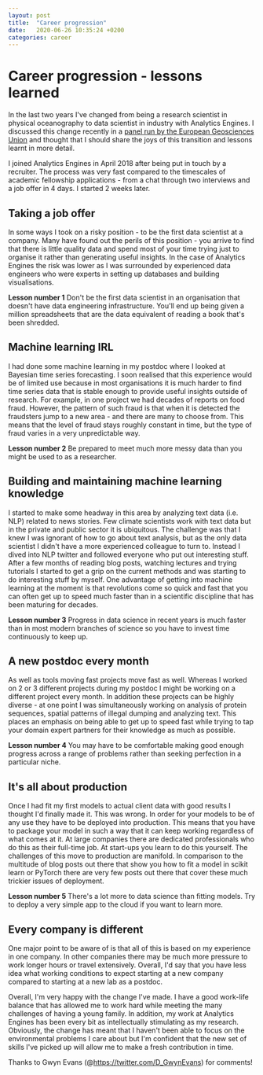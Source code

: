```yaml
---
layout: post
title:  "Career progression"
date:   2020-06-26 10:35:24 +0200
categories: career
---
```

# Career progression - lessons learned

In the last two years I've changed from being a research scientist in physical oceanography to data scientist in industry with Analytics Engines. I discussed this change recently in a [panel run by the European Geosciences Union](https://www.youtube.com/watch?v=iBM1YG4VbqM&t=118s) and thought that I should share the joys of this transition and lessons learnt in more detail. 

I joined Analytics Engines in April 2018 after being put in touch by a recruiter.  The process was very fast compared to the timescales of academic fellowship applications - from a chat through two interviews and a job offer in 4 days.  I started 2 weeks later.

## Taking a job offer

In some ways I took on a risky position - to be the first data scientist at a company. Many have found out the perils of this position - you arrive to find that there is little quality data and spend most of your time trying just to organise it rather than generating useful insights.  In the case of Analytics Engines the risk was lower as I was surrounded by experienced data engineers who were experts in setting up databases and building visualisations. 

**Lesson number 1** Don't be the first data scientist in an organisation that doesn't have data engineering infrastructure. You'll end up being given a million spreadsheets that are the data equivalent of reading a book that's been shredded.

## Machine learning IRL

I had done some machine learning in my postdoc where I looked at Bayesian time series forecasting. I soon realised that this experience would be of limited use because in most organisations it is much harder to find time series data that is stable enough to provide useful insights outside of research. For example, in one project we had decades of reports on food fraud. However, the pattern of such fraud is that when it is detected the fraudsters jump to a new area - and there are many to choose from. This means that the level of fraud stays roughly constant in time, but the type of fraud varies in a very unpredictable way. 

**Lesson number 2** Be prepared to meet much more messy data than you might be used to as a researcher.

## Building and maintaining machine learning knowledge

I started to make some headway in this area by analyzing text data (i.e. NLP) related to news stories. Few climate scientists work with text data but in the private and public sector it is ubiquitous.  The challenge was that I knew I was ignorant of how to go about text analysis, but as the only data scientist I didn't have a more experienced colleague to turn to.  Instead I dived into NLP twitter and followed everyone who put out interesting stuff.  After a few months of reading blog posts, watching lectures and trying tutorials I started to get a grip on the current methods and was starting to do interesting stuff by myself. One advantage of getting into machine learning at the moment is that revolutions come so quick and fast that you can often get up to speed much faster than in a scientific discipline that has been maturing for decades.

**Lesson number 3** Progress in data science in recent years is much faster than in most modern branches of science so you have to invest time continuously to keep up.

## A new postdoc every month

As well as tools moving fast projects move fast as well. Whereas I worked on 2 or 3 different projects during my postdoc I might be working on a different project every month. In addition these projects can be highly diverse - at one point I was simultaneously working on analysis of protein sequences, spatial patterns of illegal dumping and analyzing text. This places an emphasis on being able to get up to speed fast while trying to tap your domain expert partners for their knowledge as much as possible.

**Lesson number 4** You may have to be comfortable making good enough progress across a range of problems rather than seeking perfection in a particular niche.

## It's all about production

Once I had fit my first models to actual client data with good results I thought I'd finally made it.  This was wrong. In order for your models to be of any use they have to be deployed into production. This means that you have to package your model in such a way that it can keep working regardless of what comes at it. At large companies there are dedicated professionals who do this as their full-time job. At start-ups you learn to do this yourself. The challenges of this move to production are manifold. In comparison to the multitude of blog posts out there that show you how to fit a model in scikit learn or PyTorch there are very few posts out there that cover these much trickier issues of deployment. 

**Lesson number 5** There's a lot more to data science than fitting models. Try to deploy a very simple app to the cloud if you want to learn more. 

## Every company is different

One major point to be aware of is that all of this is based on my experience in one company. In other companies there may be much more pressure to work longer hours or travel extensively. Overall, I'd say that you have less idea what working conditions to expect starting at a new company compared to starting at a new lab as a postdoc.

Overall, I'm very happy with the change I've made. I have a good work-life balance that has allowed me to work hard while meeting the many challenges of having a young family.  In addition, my work at Analytics Engines has been every bit as intellectually stimulating as my research. Obviously, the change has meant that I haven't been able to focus on the environmental problems I care about but I'm confident that the new set of skills I've picked up will allow me to make a fresh contribution in time.

Thanks to Gwyn Evans (@https://twitter.com/D_GwynEvans) for comments!

